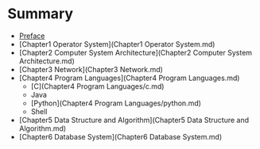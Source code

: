 # Summary

* [Preface](README.md)
* [Chapter1 Operator System](Chapter1 Operator System.md)
* [Chapter2 Computer System Architecture](Chapter2 Computer System Architecture.md)
* [Chapter3 Network](Chapter3 Network.md)
* [Chapter4 Program Languages](Chapter4 Program Languages.md)
  * [C](Chapter4 Program Languages/c.md)
  * Java
  * [Python](Chapter4 Program Languages/python.md)
  * Shell
* [Chapter5 Data Structure and Algorithm](Chapter5 Data Structure and Algorithm.md)
* [Chapter6 Database System](Chapter6 Database System.md)

